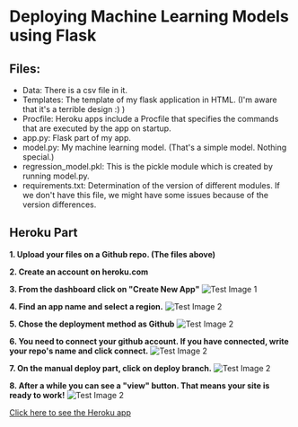 # Deploying Machine Learning Models using Flask

## Files:
* Data: There is a csv file in it.
* Templates: The template of my flask application in HTML. (I'm aware that it's a terrible design :) )
* Procfile: Heroku apps include a Procfile that specifies the commands that are executed by the app on startup.
* app.py: Flask part of my app.
* model.py: My machine learning model. (That's a simple model. Nothing special.)
* regression_model.pkl: This is the pickle module which is created by running model.py.
* requirements.txt: Determination of the version of different modules. If we don't have this file, we might have some issues because of the version differences.

## Heroku Part
**1. Upload your files on a Github repo. (The files above)**

**2. Create an account on heroku.com**

**3. From the dashboard click on "Create New App"**
![Test Image 1](https://i.hizliresim.com/9DmMzs.png)

**4. Find an app name and select a region.**
![Test Image 2](https://i.hizliresim.com/YgR4jW.png)

**5. Chose the deployment method as Github**
![Test Image 2](https://i.hizliresim.com/w1XVz4.png)

**6. You need to connect your github account. If you have connected, write your repo's name and click connect.**
![Test Image 2](https://i.hizliresim.com/7L7rwy.png)

**7. On the manual deploy part, click on deploy branch.**
![Test Image 2](https://i.hizliresim.com/wwL5fH.png)

**8. After a while you can see a "view" button. That means your site is ready to work!**
![Test Image 2](https://i.hizliresim.com/Wm2u8O.png)



[Click here to see the Heroku app](https://model-deployment-app.herokuapp.com)
